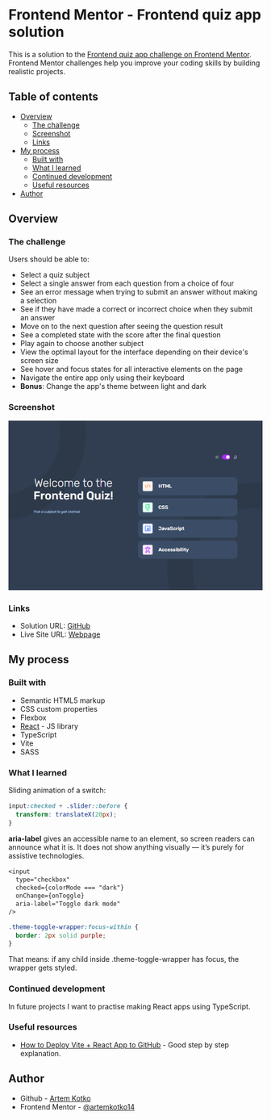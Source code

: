 # Frontend Mentor - Frontend quiz app solution

This is a solution to the [Frontend quiz app challenge on Frontend Mentor](https://www.frontendmentor.io/challenges/frontend-quiz-app-BE7xkzXQnU). Frontend Mentor challenges help you improve your coding skills by building realistic projects.

## Table of contents

- [Overview](#overview)
  - [The challenge](#the-challenge)
  - [Screenshot](#screenshot)
  - [Links](#links)
- [My process](#my-process)
  - [Built with](#built-with)
  - [What I learned](#what-i-learned)
  - [Continued development](#continued-development)
  - [Useful resources](#useful-resources)
- [Author](#author)

## Overview

### The challenge

Users should be able to:

- Select a quiz subject
- Select a single answer from each question from a choice of four
- See an error message when trying to submit an answer without making a selection
- See if they have made a correct or incorrect choice when they submit an answer
- Move on to the next question after seeing the question result
- See a completed state with the score after the final question
- Play again to choose another subject
- View the optimal layout for the interface depending on their device's screen size
- See hover and focus states for all interactive elements on the page
- Navigate the entire app only using their keyboard
- **Bonus**: Change the app's theme between light and dark

### Screenshot

![](./screenshot.png)

### Links

- Solution URL: [GitHub](https://github.com/artemkotko14/frontend-quiz-app)
- Live Site URL: [Webpage](https://artemkotko14.github.io/frontend-quiz-app/)

## My process

### Built with

- Semantic HTML5 markup
- CSS custom properties
- Flexbox
- [React](https://reactjs.org/) - JS library
- TypeScript
- Vite
- SASS

### What I learned

Sliding animation of a switch:

```css
input:checked + .slider::before {
  transform: translateX(20px);
}
```

**aria-label** gives an accessible name to an element, so screen readers can announce what it is. It does not show anything visually — it’s purely for assistive technologies.

```tsx
<input
  type="checkbox"
  checked={colorMode === "dark"}
  onChange={onToggle}
  aria-label="Toggle dark mode"
/>
```

```css
.theme-toggle-wrapper:focus-within {
  border: 2px solid purple;
}
```

That means: if any child inside .theme-toggle-wrapper has focus, the wrapper gets styled.

### Continued development

In future projects I want to practise making React apps using TypeScript.

### Useful resources

- [How to Deploy Vite + React App to GitHub](https://www.youtube.com/watch?v=XQAaAQnw2Mk&ab_channel=TechCoffeeBreak) - Good step by step explanation.

## Author

- Github - [Artem Kotko](https://github.com/artemkotko14)
- Frontend Mentor - [@artemkotko14](https://www.frontendmentor.io/profile/artemkotko14)
